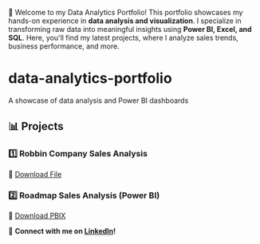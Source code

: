 🚀 Welcome to my Data Analytics Portfolio!
This portfolio showcases my hands-on experience in **data analysis and visualization**. 
I specialize in transforming raw data into meaningful insights using **Power BI, Excel, and SQL**. 
Here, you'll find my latest projects, where I analyze sales trends, business performance, and more.

# data-analytics-portfolio
A showcase of data analysis and Power BI dashboards

## 📊 Projects  

### 1️⃣ Robbin Company Sales Analysis  
🔗 [Download File](https://github.com/Magdaline-k/data-analytics-portfolio/blob/main/Robbin%20company%20sales%20analysis.xlsx)  

### 2️⃣ Roadmap Sales Analysis (Power BI)  
🔗 [Download PBIX](https://github.com/Magdaline-k/data-analytics-portfolio/blob/main/roadmap%20sales%20analysis.pbix) 

🔗 **Connect with me on [LinkedIn](https://www.linkedin.com/in/magdaline-kabiru-891680351)!**
